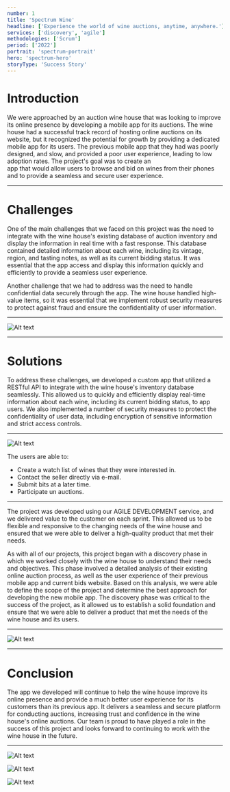 ```yaml
---
number: 1
title: 'Spectrum Wine'
headline: ['Experience the world of wine auctions, anytime, anywhere.']
services: ['discovery', 'agile']
methodologies: ['Scrum']
period: ['2022']
portrait: 'spectrum-portrait'
hero: 'spectrum-hero'
storyType: 'Success Story'
---
```

# Introduction

We were approached by an auction wine house that was looking to improve its online presence by developing a mobile app for its auctions. The wine house had a successful track record of hosting 
online auctions on its website, but it recognized the potential for growth by providing a dedicated mobile app for its users. The previous mobile app that they had was poorly designed, and slow, and provided a poor user experience, leading to low adoption rates. The project's goal was to create an  
app that would allow users to browse and bid on wines from their phones and to provide a seamless and secure user experience.

---

# Challenges

One of the main challenges that we faced on this project was the need to integrate with the wine house's existing database of auction inventory and display the information in real time with a fast response. This database contained detailed information about each wine, including its vintage, region, and tasting notes, as well as its current bidding status. It was essential that the app access and display this information quickly and efficiently to provide a seamless user experience.

Another challenge that we had to address was the need to handle confidential data securely through the app. The wine house handled high-value items, so it was essential that we implement robust security measures to protect against fraud and ensure the confidentiality of user information.

---

![Alt text](/work/search-result.gif "Search results")

---

# Solutions

To address these challenges, we developed a custom app that utilized a RESTful API to integrate with the wine house's inventory database seamlessly. This allowed us to quickly and efficiently display real-time information about each wine, including its current bidding status, to app users. We also implemented a number of security measures to protect the confidentiality of user data, including encryption of sensitive information and strict access controls.

---

![Alt text](/work/wine-details.gif "Search results")

The users are able to:

- Create a watch list of wines that they were interested in.
- Contact the seller directly via e-mail.
- Submit bits at a later time.
- Participate un auctions.

---

The project was developed using our AGILE DEVELOPMENT service, and we delivered value to the customer on each sprint. This allowed us to be flexible and responsive to the changing needs of the wine house and ensured that we were able to deliver a high-quality product that met their needs.

As with all of our projects, this project began with a discovery phase in which we worked closely with the wine house to understand their needs and objectives. This phase involved a detailed analysis of their existing online auction process, as well as the user experience of their previous mobile app and current bids website. Based on this analysis, we were able to define the scope of the project and determine the best approach for developing the new mobile app. The discovery phase was critical to the success of the project, as it allowed us to establish a solid foundation and ensure that we were able to deliver a product that met the needs of the wine house and its users.

---

![Alt text](/work/proyect-chart-es--spectrum.png "Gantt chart")

---

# Conclusion

The app we developed will continue to help the wine house improve its online presence and provide a much better user experience for its customers than its previous app. It delivers a seamless and secure platform for conducting auctions, increasing trust and confidence in the wine house's online auctions. Our team is proud to have played a role in the success of this project and looks forward to continuing to work with the wine house in the future.

---

![Alt text](/work/login-spectrum.jpg "Login App")

![Alt text](/work/store-spectrum.jpg "App capture")

![Alt text](/work/cart-spectrum.jpg "App capture")